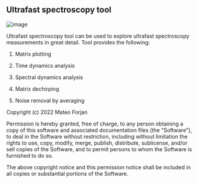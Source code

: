 ## Ultrafast spectroscopy tool

![image](https://user-images.githubusercontent.com/92934177/208908841-ae5684c6-baf2-45fe-939a-ca006323442a.png)

Ultrafast spectroscopy tool can be used to explore ultrafast spectroscopy measurements in great detail. Tool provides the following:

1) Matrix plotting

2) Time dynamics analysis

3) Spectral dynamics analysis

4) Matrix dechirping

5) Noise removal by averaging


Copyright (c) 2022 Mateo Forjan

Permission is hereby granted, free of charge, to any person obtaining a copy of this software and associated documentation files (the "Software"), to deal in the Software without restriction, including without limitation the rights to use, copy, modify, merge, publish, distribute, sublicense, and/or sell copies of the Software, and to permit persons to whom the Software is furnished to do so.

The above copyright notice and this permission notice shall be included in all copies or substantial portions of the Software.

